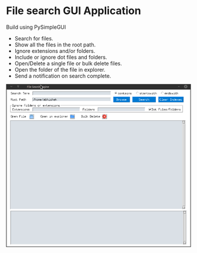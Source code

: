 # File search GUI Application

Build using PySimpleGUI
- Search for files.
- Show all the files in the root path.
- Ignore extensions and/or folders.
- Include or ignore dot files and folders.
- Open/Delete a single file or bulk delete files.
- Open the folder of the file in explorer.
- Send a notification on search complete.


![Demo of the application](./imgs/demo.gif)
